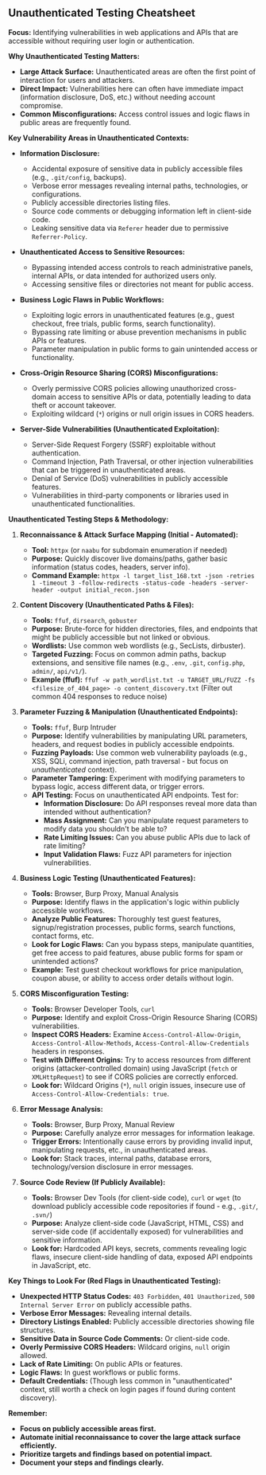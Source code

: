 ## Unauthenticated Testing Cheatsheet

**Focus:** Identifying vulnerabilities in web applications and APIs that are accessible without requiring user login or authentication.

**Why Unauthenticated Testing Matters:**

*   **Large Attack Surface:** Unauthenticated areas are often the first point of interaction for users and attackers.
*   **Direct Impact:** Vulnerabilities here can often have immediate impact (information disclosure, DoS, etc.) without needing account compromise.
*   **Common Misconfigurations:** Access control issues and logic flaws in public areas are frequently found.

**Key Vulnerability Areas in Unauthenticated Contexts:**

*   **Information Disclosure:**
    *   Accidental exposure of sensitive data in publicly accessible files (e.g., `.git/config`, backups).
    *   Verbose error messages revealing internal paths, technologies, or configurations.
    *   Publicly accessible directories listing files.
    *   Source code comments or debugging information left in client-side code.
    *   Leaking sensitive data via `Referer` header due to permissive `Referrer-Policy`.

*   **Unauthenticated Access to Sensitive Resources:**
    *   Bypassing intended access controls to reach administrative panels, internal APIs, or data intended for authorized users only.
    *   Accessing sensitive files or directories not meant for public access.

*   **Business Logic Flaws in Public Workflows:**
    *   Exploiting logic errors in unauthenticated features (e.g., guest checkout, free trials, public forms, search functionality).
    *   Bypassing rate limiting or abuse prevention mechanisms in public APIs or features.
    *   Parameter manipulation in public forms to gain unintended access or functionality.

*   **Cross-Origin Resource Sharing (CORS) Misconfigurations:**
    *   Overly permissive CORS policies allowing unauthorized cross-domain access to sensitive APIs or data, potentially leading to data theft or account takeover.
    *   Exploiting wildcard (`*`) origins or null origin issues in CORS headers.

*   **Server-Side Vulnerabilities (Unauthenticated Exploitation):**
    *   Server-Side Request Forgery (SSRF) exploitable without authentication.
    *   Command Injection, Path Traversal, or other injection vulnerabilities that can be triggered in unauthenticated areas.
    *   Denial of Service (DoS) vulnerabilities in publicly accessible features.
    *   Vulnerabilities in third-party components or libraries used in unauthenticated functionalities.

**Unauthenticated Testing Steps & Methodology:**

1.  **Reconnaissance & Attack Surface Mapping (Initial - Automated):**
    *   **Tool:** `httpx` (or `naabu` for subdomain enumeration if needed)
    *   **Purpose:**  Quickly discover live domains/paths, gather basic information (status codes, headers, server info).
    *   **Command Example:** `httpx -l target_list_168.txt -json -retries 1 -timeout 3 -follow-redirects -status-code -headers -server-header -output initial_recon.json`

2.  **Content Discovery (Unauthenticated Paths & Files):**
    *   **Tools:** `ffuf`, `dirsearch`, `gobuster`
    *   **Purpose:**  Brute-force for hidden directories, files, and endpoints that might be publicly accessible but not linked or obvious.
    *   **Wordlists:** Use common web wordlists (e.g., SecLists, dirbuster).
    *   **Targeted Fuzzing:** Focus on common admin paths, backup extensions, and sensitive file names (e.g., `.env`, `.git`, `config.php`, `admin/`, `api/v1/`).
    *   **Example (ffuf):** `ffuf -w path_wordlist.txt -u TARGET_URL/FUZZ -fs <filesize_of_404_page> -o content_discovery.txt` (Filter out common 404 responses to reduce noise)

3.  **Parameter Fuzzing & Manipulation (Unauthenticated Endpoints):**
    *   **Tools:** `ffuf`, Burp Intruder
    *   **Purpose:**  Identify vulnerabilities by manipulating URL parameters, headers, and request bodies in publicly accessible endpoints.
    *   **Fuzzing Payloads:** Use common web vulnerability payloads (e.g., XSS, SQLi, command injection, path traversal - but focus on *unauthenticated* context).
    *   **Parameter Tampering:**  Experiment with modifying parameters to bypass logic, access different data, or trigger errors.
    *   **API Testing:**  Focus on unauthenticated API endpoints. Test for:
        *   **Information Disclosure:**  Do API responses reveal more data than intended without authentication?
        *   **Mass Assignment:** Can you manipulate request parameters to modify data you shouldn't be able to?
        *   **Rate Limiting Issues:** Can you abuse public APIs due to lack of rate limiting?
        *   **Input Validation Flaws:**  Fuzz API parameters for injection vulnerabilities.

4.  **Business Logic Testing (Unauthenticated Features):**
    *   **Tools:** Browser, Burp Proxy, Manual Analysis
    *   **Purpose:**  Identify flaws in the application's logic within publicly accessible workflows.
    *   **Analyze Public Features:**  Thoroughly test guest features, signup/registration processes, public forms, search functions, contact forms, etc.
    *   **Look for Logic Flaws:**  Can you bypass steps, manipulate quantities, get free access to paid features, abuse public forms for spam or unintended actions?
    *   **Example:** Test guest checkout workflows for price manipulation, coupon abuse, or ability to access order details without login.

5.  **CORS Misconfiguration Testing:**
    *   **Tools:** Browser Developer Tools, `curl`
    *   **Purpose:**  Identify and exploit Cross-Origin Resource Sharing (CORS) vulnerabilities.
    *   **Inspect CORS Headers:**  Examine `Access-Control-Allow-Origin`, `Access-Control-Allow-Methods`, `Access-Control-Allow-Credentials` headers in responses.
    *   **Test with Different Origins:** Try to access resources from different origins (attacker-controlled domain) using JavaScript (`fetch` or `XMLHttpRequest`) to see if CORS policies are correctly enforced.
    *   **Look for:** Wildcard Origins (`*`), `null` origin issues, insecure use of `Access-Control-Allow-Credentials: true`.

6.  **Error Message Analysis:**
    *   **Tools:** Browser, Burp Proxy, Manual Review
    *   **Purpose:**  Carefully analyze error messages for information leakage.
    *   **Trigger Errors:** Intentionally cause errors by providing invalid input, manipulating requests, etc., in unauthenticated areas.
    *   **Look for:** Stack traces, internal paths, database errors, technology/version disclosure in error messages.

7.  **Source Code Review (If Publicly Available):**
    *   **Tools:** Browser Dev Tools (for client-side code), `curl` or `wget` (to download publicly accessible code repositories if found - e.g., `.git/`, `.svn/`)
    *   **Purpose:**  Analyze client-side code (JavaScript, HTML, CSS) and server-side code (if accidentally exposed) for vulnerabilities and sensitive information.
    *   **Look for:** Hardcoded API keys, secrets, comments revealing logic flaws, insecure client-side handling of data, exposed API endpoints in JavaScript, etc.


**Key Things to Look For (Red Flags in Unauthenticated Testing):**

*   **Unexpected HTTP Status Codes:** `403 Forbidden`, `401 Unauthorized`, `500 Internal Server Error` on publicly accessible paths.
*   **Verbose Error Messages:** Revealing internal details.
*   **Directory Listings Enabled:** Publicly accessible directories showing file structures.
*   **Sensitive Data in Source Code Comments:** Or client-side code.
*   **Overly Permissive CORS Headers:**  Wildcard origins, `null` origin allowed.
*   **Lack of Rate Limiting:** On public APIs or features.
*   **Logic Flaws:** In guest workflows or public forms.
*   **Default Credentials:** (Though less common in "unauthenticated" context, still worth a check on login pages if found during content discovery).

**Remember:**

*   **Focus on publicly accessible areas first.**
*   **Automate initial reconnaissance to cover the large attack surface efficiently.**
*   **Prioritize targets and findings based on potential impact.**
*   **Document your steps and findings clearly.**

